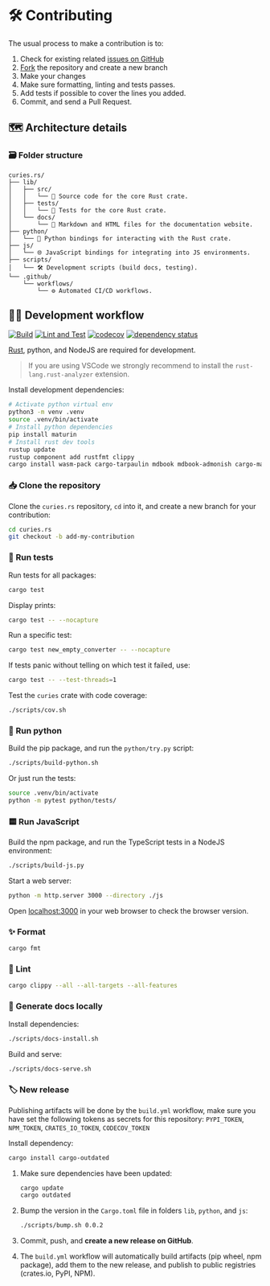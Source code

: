 # 🛠️ Contributing

The usual process to make a contribution is to:

1. Check for existing related [issues on GitHub](https://github.com/biopragmatics/curies.rs/issues)
2. [Fork](https://github.com/biopragmatics/curies.rs/fork) the repository and create a new branch
3. Make your changes
4. Make sure formatting, linting and tests passes.
5. Add tests if possible to cover the lines you added.
6. Commit, and send a Pull Request.

## ️🗺️ Architecture details

### 🗃️ Folder structure

```
curies.rs/
├── lib/
│   ├── src/
│   │   └── 🦀 Source code for the core Rust crate.
│   ├── tests/
│   │   └── 🧪 Tests for the core Rust crate.
│   └── docs/
│       └── 📖 Markdown and HTML files for the documentation website.
├── python/
│   └── 🐍 Python bindings for interacting with the Rust crate.
├── js/
│   └── 🌐 JavaScript bindings for integrating into JS environments.
├── scripts/
│   └── 🛠️ Development scripts (build docs, testing).
└── .github/
    └── workflows/
        └── ⚙️ Automated CI/CD workflows.
```

## 🧑‍💻 Development workflow

[![Build](https://github.com/biopragmatics/curies.rs/actions/workflows/build.yml/badge.svg)](https://github.com/biopragmatics/curies.rs/actions/workflows/build.yml) [![Lint and Test](https://github.com/biopragmatics/curies.rs/actions/workflows/test.yml/badge.svg)](https://github.com/biopragmatics/curies.rs/actions/workflows/test.yml) [![codecov](https://codecov.io/gh/biopragmatics/curies.rs/graph/badge.svg?token=BF15PSO6GN)](https://codecov.io/gh/biopragmatics/curies.rs) [![dependency status](https://deps.rs/repo/github/biopragmatics/curies.rs/status.svg)](https://deps.rs/repo/github/biopragmatics/curies.rs)

[Rust](https://www.rust-lang.org/tools/install), python, and NodeJS are required for development.

> If you are using VSCode we strongly recommend to install the `rust-lang.rust-analyzer` extension.

Install development dependencies:

```bash
# Activate python virtual env
python3 -m venv .venv
source .venv/bin/activate
# Install python dependencies
pip install maturin
# Install rust dev tools
rustup update
rustup component add rustfmt clippy
cargo install wasm-pack cargo-tarpaulin mdbook mdbook-admonish cargo-make
```

### 📥️ Clone the repository

Clone the `curies.rs` repository, `cd` into it, and create a new branch for your contribution:

```bash
cd curies.rs
git checkout -b add-my-contribution
```

### 🧪 Run tests

Run tests for all packages:

```bash
cargo test
```

Display prints:

```bash
cargo test -- --nocapture
```

Run a specific test:

```bash
cargo test new_empty_converter -- --nocapture
```

If tests panic without telling on which test it failed, use:

```bash
cargo test -- --test-threads=1
```

Test the `curies` crate with code coverage:

```bash
./scripts/cov.sh
```

### 🐍 Run python

Build the pip package, and run the `python/try.py` script:

```bash
./scripts/build-python.sh
```

Or just run the tests:

```bash
source .venv/bin/activate
python -m pytest python/tests/
```

### 🟨 Run JavaScript

Build the npm package, and run the TypeScript tests in a NodeJS environment:

```bash
./scripts/build-js.py
```

Start a web server:

```bash
python -m http.server 3000 --directory ./js
```

Open [localhost:3000](http://localhost:3000) in your web browser to check the browser version.

### ✨ Format

```bash
cargo fmt
```

### 🧹 Lint

```bash
cargo clippy --all --all-targets --all-features
```

### 📖 Generate docs locally

Install dependencies:

```bash
./scripts/docs-install.sh
```

Build and serve:

```bash
./scripts/docs-serve.sh
```

### 🏷️ New release

Publishing artifacts will be done by the `build.yml` workflow, make sure you have set the following tokens as secrets for this repository: `PYPI_TOKEN`, `NPM_TOKEN`, `CRATES_IO_TOKEN`, `CODECOV_TOKEN`

Install dependency:

```bash
cargo install cargo-outdated
```

1. Make sure dependencies have been updated:

   ```bash
   cargo update
   cargo outdated
   ```

2. Bump the version in the `Cargo.toml` file in folders `lib`, `python`, and `js`:

   ```bash
   ./scripts/bump.sh 0.0.2
   ```

3. Commit, push, and **create a new release on GitHub**.

4. The `build.yml` workflow will automatically build artifacts (pip wheel, npm package), add them to the new release, and publish to public registries (crates.io, PyPI, NPM).
